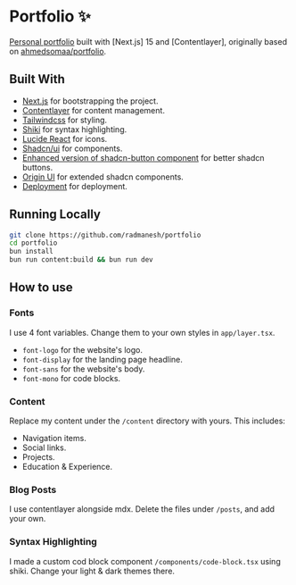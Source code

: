 # Portfolio ✨

[Personal portfolio](https://github.com/radmanesh/portfolio) built with [Next.js] 15 and [Contentlayer], originally based on [ahmedsomaa/portfolio](https://github.com/ahmedsomaa/portfolio).

## Built With

- [Next.js](https://nextjs.org/) for bootstrapping the project.
- [Contentlayer](https://contentlayer.dev/) for content management.
- [Tailwindcss](https://tailwindcss.com/) for styling.
- [Shiki](https://shiki.style/) for syntax highlighting.
- [Lucide React](https://lucide.dev/) for icons.
- [Shadcn/ui](https://ui.shadcn.com/) for components.
- [Enhanced version of shadcn-button component](https://enhanced-button.vercel.app/) for better shadcn buttons.
- [Origin UI](https://originui.com/) for extended shadcn components.
- [Deployment](https://vercel.com/) for deployment.

## Running Locally

```sh
git clone https://github.com/radmanesh/portfolio
cd portfolio
bun install
bun run content:build && bun run dev
```

## How to use

### Fonts

I use 4 font variables. Change them to your own styles in `app/layer.tsx`.

- `font-logo` for the website's logo.
- `font-display` for the landing page headline.
- `font-sans` for the website's body.
- `font-mono` for code blocks.

### Content

Replace my content under the `/content` directory with yours. This includes:

- Navigation items.
- Social links.
- Projects.
- Education & Experience.

### Blog Posts

I use contentlayer alongside mdx. Delete the files under `/posts`, and add your own.

### Syntax Highlighting

I made a custom cod block component `/components/code-block.tsx` using shiki. Change your
light & dark themes there.
